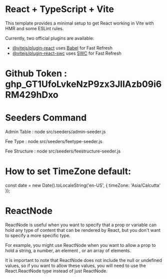 # React + TypeScript + Vite

This template provides a minimal setup to get React working in Vite with HMR and some ESLint rules.

Currently, two official plugins are available:

- [@vitejs/plugin-react](https://github.com/vitejs/vite-plugin-react/blob/main/packages/plugin-react/README.md) uses [Babel](https://babeljs.io/) for Fast Refresh
- [@vitejs/plugin-react-swc](https://github.com/vitejs/vite-plugin-react-swc) uses [SWC](https://swc.rs/) for Fast Refresh

# Github Token : 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

# Seeders Command

Admin Table            : node src/seeders/admin-seeder.js

Fee Type               : node src/seeders/feetype-seeder.js

Fee Structure          : node src/seeders/feestructure-seeder.js

# How to set TimeZone default:

const date = new Date().toLocaleString('en-US', {
    timeZone: 'Asia/Calcutta'
});

# ReactNode

ReactNode is useful when you want to specify that a prop or variable can hold any type of content that can be rendered by React,
but you don't want to specify a more specific type.

For example, you might use ReactNode when you want to allow a prop to hold a string, a number, an element , or an array of elements.

It is important to note that ReactNode does not include the null or undefined values, so if you want to allow these values, you will
need to use the React.ReactNode type instead of just ReactNode.
